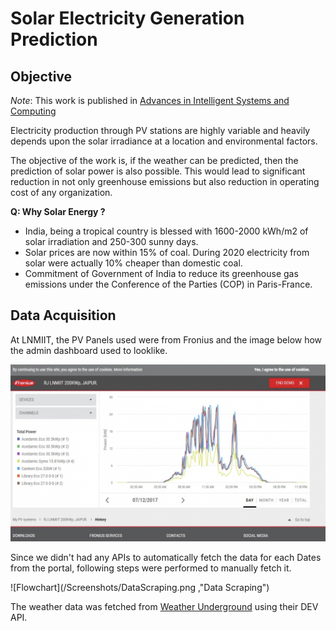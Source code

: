 # Solar Electricity Generation Prediction


## Objective

*Note*: This work is published in [Advances in Intelligent Systems and Computing](https://link.springer.com/chapter/10.1007/978-981-16-0730-1_28)

Electricity production through PV stations are highly variable and heavily depends upon the solar irradiance at a location and environmental factors. 

The objective of the work is, if the weather can be predicted, then the prediction of solar power is also possible. This would lead to significant reduction in not only greenhouse emissions but also reduction in operating cost of any organization.

**Q: Why Solar Energy ?**

- India, being a tropical country is blessed with 1600-2000 kWh/m2 of solar irradiation and 250-300  sunny days. 
- Solar prices are now within 15% of coal. During 2020 electricity from solar were actually 10% cheaper than domestic coal.
- Commitment of Government of India to reduce its greenhouse gas emissions under the Conference of the Parties (COP) in Paris-France.


## Data Acquisition 

At LNMIIT, the PV Panels used were from Fronius and the image below how the admin dashboard used to looklike. 

![Fronius Dashboard](https://github.com/dhruvraj-singh-rawat/Solar-Electricity-Generation-Prediction/blob/master/%20Screenshots/Dashboard.png)

Since we didn't had any APIs to automatically fetch the data for each Dates from the portal, following steps were performed to manually fetch it.

![Flowchart](/Screenshots/DataScraping.png ,"Data Scraping")

 
The weather data was fetched from [Weather Underground](https://www.wunderground.com/) using their DEV API. 

